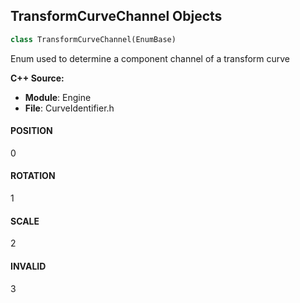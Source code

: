 ## TransformCurveChannel Objects

```python
class TransformCurveChannel(EnumBase)
```

Enum used to determine a component channel of a transform curve

**C++ Source:**

- **Module**: Engine
- **File**: CurveIdentifier.h

<a id="unreal.TransformCurveChannel.POSITION"></a>

#### POSITION

0

<a id="unreal.TransformCurveChannel.ROTATION"></a>

#### ROTATION

1

<a id="unreal.TransformCurveChannel.SCALE"></a>

#### SCALE

2

<a id="unreal.TransformCurveChannel.INVALID"></a>

#### INVALID

3

<a id="unreal.VectorCurveChannel"></a>